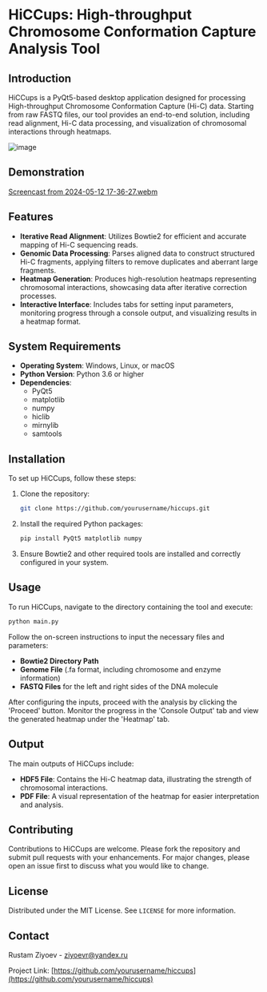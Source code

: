 # HiCCups: High-throughput Chromosome Conformation Capture Analysis Tool

## Introduction

HiCCups is a PyQt5-based desktop application designed for processing High-throughput Chromosome Conformation Capture (Hi-C) data. Starting from raw FASTQ files, our tool provides an end-to-end solution, including read alignment, Hi-C data processing, and visualization of chromosomal interactions through heatmaps. 

![image](https://github.com/rustamhse/HiCCups/assets/74643940/fd62d62a-3921-40cd-a0e8-2377a87774f5)

## Demonstration

[Screencast from 2024-05-12 17-36-27.webm](https://github.com/rustamhse/HiCCups/assets/74643940/c4c5d163-ee84-42f4-92db-98a0ce014832)



## Features

- **Iterative Read Alignment**: Utilizes Bowtie2 for efficient and accurate mapping of Hi-C sequencing reads.
- **Genomic Data Processing**: Parses aligned data to construct structured Hi-C fragments, applying filters to remove duplicates and aberrant large fragments.
- **Heatmap Generation**: Produces high-resolution heatmaps representing chromosomal interactions, showcasing data after iterative correction processes.
- **Interactive Interface**: Includes tabs for setting input parameters, monitoring progress through a console output, and visualizing results in a heatmap format.

## System Requirements

- **Operating System**: Windows, Linux, or macOS
- **Python Version**: Python 3.6 or higher
- **Dependencies**:
  - PyQt5
  - matplotlib
  - numpy
  - hiclib
  - mirnylib
  - samtools

## Installation

To set up HiCCups, follow these steps:

1. Clone the repository:
   ```bash
   git clone https://github.com/yourusername/hiccups.git
   ```
2. Install the required Python packages:
   ```bash
   pip install PyQt5 matplotlib numpy
   ```
3. Ensure Bowtie2 and other required tools are installed and correctly configured in your system.

## Usage

To run HiCCups, navigate to the directory containing the tool and execute:

```bash
python main.py
```

Follow the on-screen instructions to input the necessary files and parameters:

- **Bowtie2 Directory Path**
- **Genome File** (.fa format, including chromosome and enzyme information)
- **FASTQ Files** for the left and right sides of the DNA molecule

After configuring the inputs, proceed with the analysis by clicking the 'Proceed' button. Monitor the progress in the 'Console Output' tab and view the generated heatmap under the 'Heatmap' tab.

## Output

The main outputs of HiCCups include:

- **HDF5 File**: Contains the Hi-C heatmap data, illustrating the strength of chromosomal interactions.
- **PDF File**: A visual representation of the heatmap for easier interpretation and analysis.

## Contributing

Contributions to HiCCups are welcome. Please fork the repository and submit pull requests with your enhancements. For major changes, please open an issue first to discuss what you would like to change.

## License

Distributed under the MIT License. See `LICENSE` for more information.

## Contact

Rustam Ziyoev - [ziyoevr@yandex.ru](mailto:ziyoevr@yandex.ru)

Project Link: [https://github.com/yourusername/hiccups](https://github.com/yourusername/hiccups)
